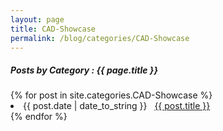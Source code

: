 ```yaml
---
layout: page
title: CAD-Showcase
permalink: /blog/categories/CAD-Showcase
---
```

 
<h5> Posts by Category : {{ page.title }} </h5>

<div class="card">
{% for post in site.categories.CAD-Showcase %}
 <li class="category-posts"><span>{{ post.date | date_to_string }}</span> &nbsp; <a href="{{ post.url }}">{{ post.title }}</a></li>
{% endfor %}
</div>